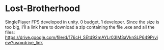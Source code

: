 # Lost-Brotherhood
SinglePlayer FPS developed in unity. 0 budget, 1 developer. 
Since the size is too big, i'll a link here to download a zip containing the file .exe and all the files: https://drive.google.com/file/d/176cH_SEtd92mAYLr03lM3aVknSLP649P/view?usp=drive_link
